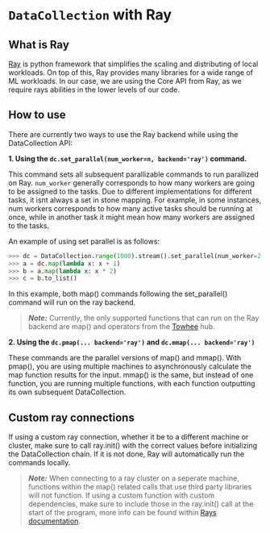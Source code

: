 # `DataCollection` with Ray

## What is Ray
[Ray](https://github.com/ray-project/ray) is python framework that simplifies the scaling and distributing of local workloads. On top of this, Ray provides many libraries for a wide range of ML workloads. In our case, we are using the Core API from Ray, as we require rays abilities in the lower levels of our code.


## How to use
There are currently two ways to use the Ray backend while using the DataCollection API:

**1. Using the `dc.set_parallel(num_worker=n, backend='ray')` command.**

This command sets all subsequent parallizable commands to run parallized on Ray. `num_worker` generally corresponds to how many workers are going to be assigned to the tasks. Due to different implementations for different tasks, it isnt always a set in stone mapping. For example, in some instances, num workers corresponds to how many active tasks should be running at once, while in another task it might mean how many workers are assigned to the tasks.

An example of using set parallel is as follows:
```python
>>> dc = DataCollection.range(1000).stream().set_parallel(num_worker=2, backend='ray')
>>> a = dc.map(lambda x: x + 1)
>>> b = a.map(lambda x: x * 2)
>>> c = b.to_list()
```
In this example, both map() commands following the set_parallel() command will run on the ray backend.

> **_Note:_** Currently, the only supported functions that can run on the Ray backend are map() and operators from the [Towhee](https://towhee.io) hub.

**2. Using the `dc.pmap(... backend='ray')` and `dc.mmap(... backend='ray')`**

These commands are the parallel versions of map() and mmap(). With pmap(), you are using multiple machines to asynchronously calculate the map function results for the input. mmap() is the same, but instead of one function, you are running multiple functions, with each function outputting its own subsequent DataCollection.


## Custom ray connections
If using a custom ray connection, whether it be to a different machine or cluster, make sure to call ray.init() with the correct values before initializing the DataCollection chain. If it is not done, Ray will automatically run the commands locally.

> **_Note:_** When connecting to a ray cluster on a seperate machine, functions within the map() related calls that use third party libraries will not function. If using a custom function with custom dependencies, make sure to include those in the ray.init() call at the start of the program, more info can be found within [Rays documentation](https://docs.ray.io/en/latest/ray-core/handling-dependencies.html).
